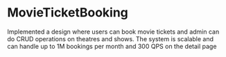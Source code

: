 # MovieTicketBooking
Implemented a design where users can book movie tickets and admin can do CRUD operations on theatres and shows. The system is scalable and can handle up to 1M bookings per month and 300 QPS on the detail page
